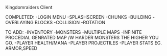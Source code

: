 Kingdomraiders Client

COMPLETED:
-LOGIN MENU
-SPLASHSCREEN
-CHUNKS
-BUILDING
-OVERLAYING BLOCKS
-COLLISION
-ROTATION

TO ADD:
-INVENTORY
-MONSTERS
-MULTIPLE MAPS
-INFINITE PROCEDIAL GENRATED MAP /W HARDER MONSTERS THE HIGHER YOU GO.
-PLAYER HEALTH/MANA
-PLAYER PROJECTILES
-PLAYER STATS EG. ARMOR,SPEED